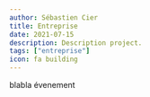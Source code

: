 ```yaml
---
author: Sébastien Cier
title: Entreprise
date: 2021-07-15
description: Description project.
tags: ["entreprise"]
icon: fa building
---
```


blabla évenement